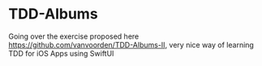 # TDD-Albums

Going over the exercise proposed here https://github.com/vanvoorden/TDD-Albums-II, very nice way of learning TDD for iOS Apps using SwiftUI

